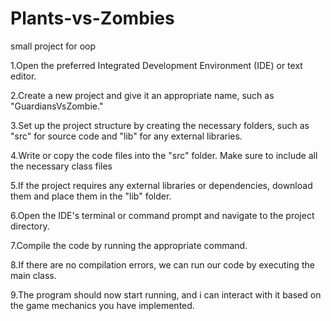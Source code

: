 # Plants-vs-Zombies
small project for oop

1.Open the preferred Integrated Development Environment (IDE) or text editor.

2.Create a new project and give it an appropriate name, such as "GuardiansVsZombie."

3.Set up the project structure by creating the necessary folders, such as "src" for source code and "lib" for any external libraries.

4.Write or copy the code files into the "src" folder. Make sure to include all the necessary class files

5.If the project requires any external libraries or dependencies, download them and place them in the "lib" folder.

6.Open the IDE's terminal or command prompt and navigate to the project directory.

7.Compile the code by running the appropriate command. 

8.If there are no compilation errors, we can run our code by executing the main class. 

9.The program should now start running, and i can interact with it based on the game mechanics you have implemented.
